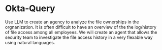 # Okta-Query
Use LLM to create an agency to analyze the file ownerships in the orgnanization. It is often difficult to have an overview of the the log/history of file access among all employees.  We will create an agent that allows the security team to investigate the file access history in a very flexable way using natural languages.
